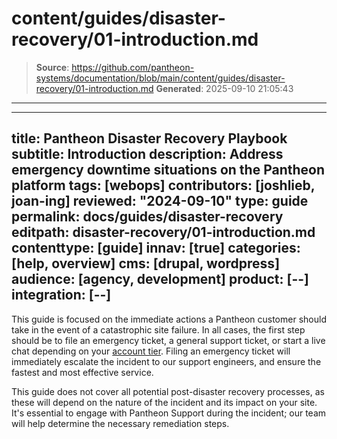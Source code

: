 # content/guides/disaster-recovery/01-introduction.md

> **Source**: https://github.com/pantheon-systems/documentation/blob/main/content/guides/disaster-recovery/01-introduction.md
> **Generated**: 2025-09-10 21:05:43

---

---
title: Pantheon Disaster Recovery Playbook
subtitle: Introduction
description: Address emergency downtime situations on the Pantheon platform
tags: [webops]
contributors: [joshlieb, joan-ing]
reviewed: "2024-09-10"
type: guide
permalink: docs/guides/disaster-recovery
editpath: disaster-recovery/01-introduction.md
contenttype: [guide]
innav: [true]
categories: [help, overview]
cms: [drupal, wordpress]
audience: [agency, development]
product: [--]
integration: [--]
---

This guide is focused on the immediate actions a Pantheon customer should take in the event of a catastrophic site failure. In all cases, the first step should be to file an emergency ticket, a general support ticket, or start a live chat depending on your [account tier](/guides/support/#support-features-and-response-times). Filing an emergency ticket will immediately escalate the incident to our support engineers, and ensure the fastest and most effective service.

This guide does not cover all potential post-disaster recovery processes, as these will depend on the nature of the incident and its impact on your site. It's essential to engage with Pantheon Support during the incident; our team will help determine the necessary remediation steps.
